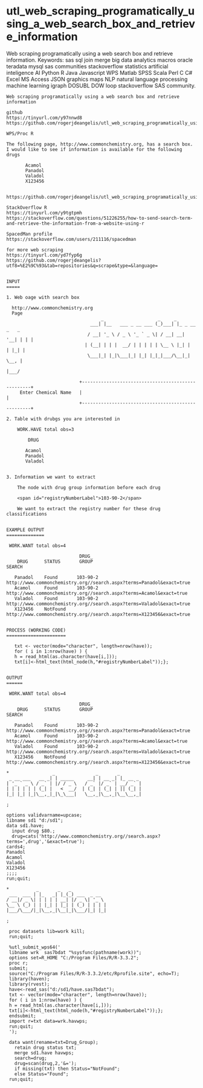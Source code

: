 # utl_web_scraping_programatically_using_a_web_search_box_and_retrieve_information
Web scraping programatically using a web search box and retrieve information.  Keywords: sas sql join merge big data analytics macros oracle teradata mysql sas communities stackoverflow statistics artificial inteligence AI Python R Java Javascript WPS Matlab SPSS Scala Perl C C# Excel MS Access JSON graphics maps NLP natural language processing machine learning igraph DOSUBL DOW loop stackoverflow SAS community.

    Web scraping programatically using a web search box and retrieve information

    github
    https://tinyurl.com/y97nnwd8
    https://github.com/rogerjdeangelis/utl_web_scraping_programatically_using_a_web_search_box_and_retrieve_information

    WPS/Proc R

    The following page, http://www.commonchemistry.org, has a search box.
    I would like to see if information is available for the following drugs

           Acamol
           Panadol
           Valadol
           X123456


    https://github.com/rogerjdeangelis/utl_web_scraping_programatically_using_a_web_search_box_and_retrieve_information

    StackOverflow R
    https://tinyurl.com/y9tgtpmh
    https://stackoverflow.com/questions/51226255/how-to-send-search-term-and-retrieve-the-information-from-a-website-using-r

    SpacedMan profile
    https://stackoverflow.com/users/211116/spacedman

    for more web scraping
    https://tinyurl.com/yd7fyp6g
    https://github.com/rogerjdeangelis?utf8=%E2%9C%93&tab=repositories&q=scrape&type=&language=


    INPUT
    =====

    1. Web oage with search box

      http://www.commonchemistry.org
      Page
                                       _                    _     _
                                   ___| |__   ___ _ __ ___ (_)___| |_ _ __ _   _
                                  / __| '_ \ / _ \ '_ ` _ \| / __| __| '__| | | |
                                 | (__| | | |  __/ | | | | | \__ \ |_| |  | |_| |
                                  \___|_| |_|\___|_| |_| |_|_|___/\__|_|   \__, |
                                                                           |___/

                               +---------------------------------------------------+
         Enter Chemical Name   |                                                   |
                               +---------------------------------------------------+

    2. Table with drubgs you are interested in

        WORK.HAVE total obs=3

            DRUG

           Acamol
           Panadol
           Valadol


    3. Information we want to extract

        The node with drug group information before each drug

        <span id="registryNumberLabel">103-90-2</span>

        We want to extract the registry number for these drug classifications


    EXAMPLE OUTPUT
    ==============

     WORK.WANT total obs=4

                               DRUG_
        DRUG      STATUS       GROUP                                     SEARCH

       Panadol    Found       103-90-2    http://www.commonchemistry.org//search.aspx?terms=Panadol&exact=true
       Acamol     Found       103-90-2    http://www.commonchemistry.org//search.aspx?terms=Acamol&exact=true
       Valadol    Found       103-90-2    http://www.commonchemistry.org//search.aspx?terms=Valadol&exact=true
       X123456    NotFound                http://www.commonchemistry.org//search.aspx?terms=X123456&exact=true


    PROCESS (WORKING CODE)
    ======================

       txt <- vector(mode="character", length=nrow(have));
       for ( i in 1:nrow(have) ) {
       h = read_html(as.character(have[i,]));
       txt[i]<-html_text(html_node(h,"#registryNumberLabel"));};


    OUTPUT
    ======

     WORK.WANT total obs=4

                               DRUG_
        DRUG      STATUS       GROUP                                     SEARCH

       Panadol    Found       103-90-2    http://www.commonchemistry.org//search.aspx?terms=Panadol&exact=true
       Acamol     Found       103-90-2    http://www.commonchemistry.org//search.aspx?terms=Acamol&exact=true
       Valadol    Found       103-90-2    http://www.commonchemistry.org//search.aspx?terms=Valadol&exact=true
       X123456    NotFound                http://www.commonchemistry.org//search.aspx?terms=X123456&exact=true

    *                _               _       _
     _ __ ___   __ _| | _____     __| | __ _| |_ __ _
    | '_ ` _ \ / _` | |/ / _ \   / _` |/ _` | __/ _` |
    | | | | | | (_| |   <  __/  | (_| | (_| | || (_| |
    |_| |_| |_|\__,_|_|\_\___|   \__,_|\__,_|\__\__,_|

    ;

    options validvarname=upcase;
    libname sd1 "d:/sd1";
    data sd1.have;
      input drug $80.;
      drug=cats('http://www.commonchemistry.org//search.aspx?terms=',drug','&exact=true');
    cards4;
    Panadol
    Acamol
    Valadol
    X123456
    ;;;;
    run;quit;

    *          _       _   _
     ___  ___ | |_   _| |_(_) ___  _ __
    / __|/ _ \| | | | | __| |/ _ \| '_ \
    \__ \ (_) | | |_| | |_| | (_) | | | |
    |___/\___/|_|\__,_|\__|_|\___/|_| |_|

    ;

     proc datasets lib=work kill;
     run;quit;

     %utl_submit_wps64('
     libname wrk  sas7bdat "%sysfunc(pathname(work))";
     options set=R_HOME "C:/Program Files/R/R-3.3.2";
     proc r;
     submit;
     source("C:/Program Files/R/R-3.3.2/etc/Rprofile.site", echo=T);
     library(haven);
     library(rvest);
     have<-read_sas("d:/sd1/have.sas7bdat");
     txt <- vector(mode="character", length=nrow(have));
     for ( i in 1:nrow(have) ) {
     h = read_html(as.character(have[i,]));
     txt[i]<-html_text(html_node(h,"#registryNumberLabel"));};
     endsubmit;
     import r=txt data=wrk.havwps;
     run;quit;
     ');

     data want(rename=txt=Drug_Group);
       retain drug status txt;
       merge sd1.have havwps;
       search=drug;
       drug=scan(drug,2,'&=');
       if missing(txt) then Status="NotFound";
       else Status="Found";
     run;quit;


